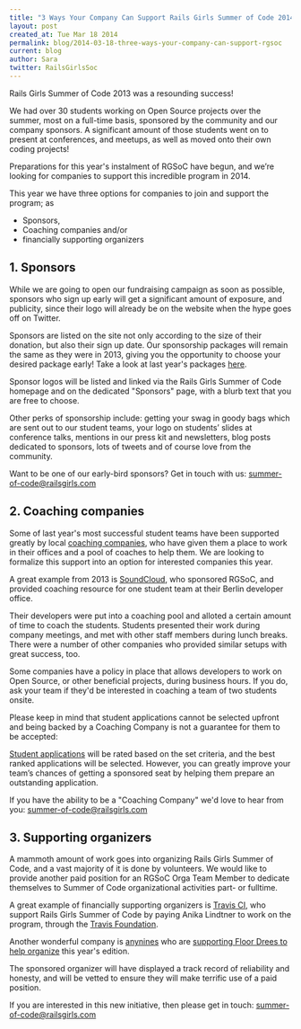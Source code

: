```yaml
---
title: "3 Ways Your Company Can Support Rails Girls Summer of Code 2014"
layout: post
created_at: Tue Mar 18 2014
permalink: blog/2014-03-18-three-ways-your-company-can-support-rgsoc
current: blog
author: Sara
twitter: RailsGirlsSoc
---
```



Rails Girls Summer of Code 2013 was a resounding success!

We had over 30 students working on Open Source projects over the summer, most
on a full-time basis, sponsored by the community and our company sponsors. A
significant amount of those students went on to present at conferences, and
meetups, as well as moved onto their own coding projects!

Preparations for this year's instalment of RGSoC have begun, and we’re looking
for companies to support this incredible program in 2014.

This year we have three options for companies to join and support the program;
as 
+ Sponsors, 
+ Coaching companies and/or 
+ financially supporting organizers

## 1. Sponsors

While we are going to open our fundraising campaign as soon as possible,
sponsors who sign up early will get a significant amount of exposure, and
publicity, since their logo will already be on the website when the hype goes
off on Twitter.

Sponsors are listed on the site not only according to the size of their
donation, but also their sign up date. Our sponsorship packages will remain the
same as they were in 2013, giving you the opportunity to choose your desired
package early! Take a look at last year's packages
[here](http://2013.railsgirlssummerofcode.org/campaign).

Sponsor logos will be listed and linked via the Rails Girls Summer of Code
homepage and on the dedicated "Sponsors" page, with a blurb text that you are
free to choose.

Other perks of sponsorship include: getting your swag in goody bags which are
sent out to our student teams, your logo on students’ slides at conference
talks, mentions in our press kit and newsletters, blog posts dedicated to
sponsors, lots of tweets and of course love from the community.

Want to be one of our early-bird sponsors? Get in touch with us:
[summer-of-code@railsgirls.com](mailto:summer-of-code@railsgirls.com)

## 2. Coaching companies

Some of last year's most successful student teams have been supported greatly
by local [coaching companies](http://railsgirlssummerofcode.org/coaching-companies),
who have given them a place to work in their offices and a pool of coaches to
help them. We are looking to formalize this support into an option for
interested companies this year.

A great example from 2013 is
[SoundCloud](http://blog.soundcloud.com/2013/07/19/rails-girls-summer-of-code-welcoming-nicole-and-laura),
who sponsored RGSoC, and provided coaching resource for one student team at
their Berlin developer office.

Their developers were put into a coaching pool and alloted a certain amount of
time to coach the students. Students presented their work during company
meetings, and met with other staff members during lunch breaks. There were a
number of other companies who provided similar setups with great success, too.

Some companies have a policy in place that allows developers to work on Open Source,
or other beneficial projects, during business hours. If you do, ask your team
if they'd be interested in coaching a team of two students onsite.

Please keep in mind that student applications cannot be selected upfront and
being backed by a Coaching Company is not a guarantee for them to be accepted:

[Student applications](http://railsgirlssummerofcode.org/application-guide/) will be rated based on the set criteria, and the best ranked applications will be selected. However, you can greatly improve your
team’s chances of getting a sponsored seat by helping them prepare an
outstanding application.


If you have the ability to be a "Coaching Company" we'd love to hear from you:
[summer-of-code@railsgirls.com](mailto:summer-of-code@railsgirls.com)

## 3. Supporting organizers

A mammoth amount of work  goes into organizing Rails Girls Summer of Code, and
a vast majority of it is done by volunteers. We would like to provide another
paid position for an RGSoC Orga Team Member to dedicate themselves to Summer of
Code organizational activities part- or fulltime.

A great example of financially supporting organizers is [Travis CI](http://travis-ci.com),
who support Rails Girls Summer of Code by paying Anika Lindtner to work on the
program, through the [Travis Foundation](http://foundation.travis-ci.com).

Another wonderful company is [anynines](http://www.anynines.com/) who are [supporting Floor Drees to help organize](http://blog.anynines.com/we-are-proud-to-support-rails-girls-summer-of-code/) this year's edition.

The sponsored organizer will have displayed a track record of reliability and
honesty, and will be vetted to ensure they will make terrific use of a paid
position.

If you are interested in this new initiative, then please get in touch:
[summer-of-code@railsgirls.com](mailto:summer-of-code@railsgirls.com)

